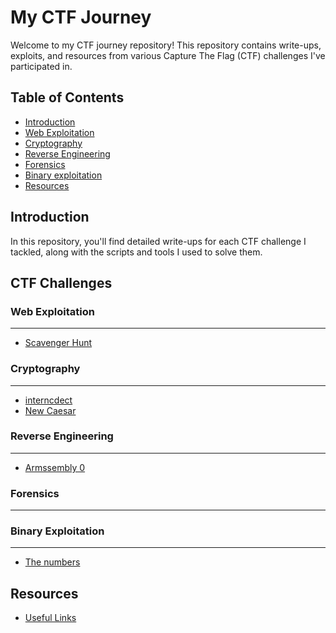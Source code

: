 # My CTF Journey

Welcome to my CTF journey repository! This repository contains write-ups, exploits, and resources from various Capture The Flag (CTF) challenges I've participated in.

## Table of Contents

- [Introduction](#introduction)
- [Web Exploitation](#web-exploitation)
- [Cryptography](#cryptography)
- [Reverse Engineering](#reverse-engineering)
- [Forensics](#forensics)
- [Binary exploitation](#binary-exploitation)
- [Resources](#resources)

## Introduction

In this repository, you'll find detailed write-ups for each CTF challenge I tackled, along with the scripts and tools I used to solve them.

## CTF Challenges

### Web Exploitation
-------
- [Scavenger Hunt](picoCTF/Scavenger_Hunt/Scavenger_Hunt.md)

### Cryptography
-------
- [interncdect](picoCTF/interncdec/interencdec.md)
- [New Caesar](picoCTF/New_Caesar/New_Caesar.md)


### Reverse Engineering
-------
- [Armssembly 0](picoCTF/ARMssembly_0/ARMssembly_0.md)

### Forensics
-------

### Binary Exploitation
-------
- [The numbers](picoCTF/The_Numbers/The_Numbers.md)

## Resources

- [Useful Links](Resources.md)
